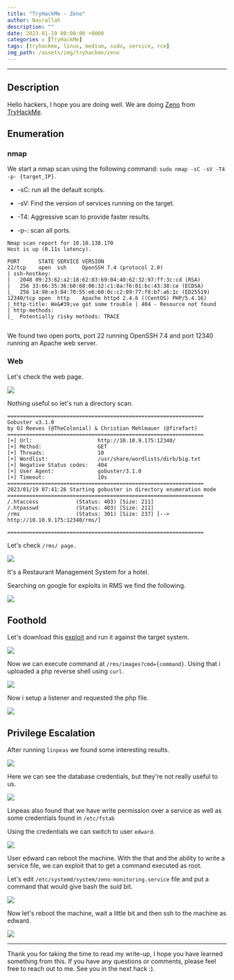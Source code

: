 ```yaml
---
title: "TryHackMe - Zeno"
author: Nasrallah
description: ""
date: 2023-01-19 00:00:00 +0000
categories : [TryHackMe]
tags: [tryhackme, linux, medium, sudo, service, rce]
img_path: /assets/img/tryhackme/zeno
---
```


<div align="center"> <script src="https://tryhackme.com/badge/367641"></script> </div>

---


## **Description**

Hello hackers, I hope you are doing well. We are doing [Zeno](https://tryhackme.com/room/zeno) from [TryHackMe](https://tryhackme.com).

## **Enumeration**

### nmap

We start a nmap scan using the following command: `sudo nmap -sC -sV -T4 -p- {target_IP}`.

- -sC: run all the default scripts.

- -sV: Find the version of services running on the target.

- -T4: Aggressive scan to provide faster results.

- -p-: scan all ports.

```terminal
Nmap scan report for 10.10.138.170
Host is up (0.11s latency).

PORT      STATE SERVICE VERSION
22/tcp    open  ssh     OpenSSH 7.4 (protocol 2.0)
| ssh-hostkey: 
|   2048 09:23:62:a2:18:62:83:69:04:40:62:32:97:ff:3c:cd (RSA)
|   256 33:66:35:36:b0:68:06:32:c1:8a:f6:01:bc:43:38:ce (ECDSA)
|_  256 14:98:e3:84:70:55:e6:60:0c:c2:09:77:f8:b7:a6:1c (ED25519)
12340/tcp open  http    Apache httpd 2.4.6 ((CentOS) PHP/5.4.16)
|_http-title: We&#39;ve got some trouble | 404 - Resource not found
| http-methods: 
|_  Potentially risky methods: TRACE


```

We found two open ports, port 22 running OpenSSH 7.4 and port 12340 running an Apache web server.

### Web

Let's check the web page.

![](1.png)

Nothing useful so let's run a directory scan.

```terminal
===============================================================
Gobuster v3.1.0
by OJ Reeves (@TheColonial) & Christian Mehlmauer (@firefart)
===============================================================
[+] Url:                     http://10.10.9.175:12340/
[+] Method:                  GET
[+] Threads:                 10
[+] Wordlist:                /usr/share/wordlists/dirb/big.txt
[+] Negative Status codes:   404
[+] User Agent:              gobuster/3.1.0
[+] Timeout:                 10s
===============================================================
2023/01/19 07:41:26 Starting gobuster in directory enumeration mode
===============================================================
/.htaccess            (Status: 403) [Size: 211]
/.htpasswd            (Status: 403) [Size: 211]
/rms                  (Status: 301) [Size: 237] [--> http://10.10.9.175:12340/rms/]
                                                                                   
===============================================================

```

Let's check `/rms/ page.`

![](2.png)

It's a Restaurant Management System for a hotel.

Searching on google for exploits in RMS we find the following.

![](3.png)

## **Foothold**

Let's download this [exploit](https://github.com/AlperenY-cs/rms_hunt) and run it against the target system.

![](4.png)

Now we can execute command at `/rms/images?cmd={command}`. Using that i uploaded a php reverse shell using `curl`.

![](5.png)

Now i setup a listener and requested the php file.

![](6.png)

## **Privilege Escalation**

After running `linpeas` we found some interesting results.

![](7.png)

Here we can see the database credentials, but they're not really useful to us.

![](8.png)

Linpeas also found that we have write permission over a service as well as some credentials found in `/etc/fstab`

Using the credentials we can switch to user `edward`.

![](9.png)

User edward can reboot the machine. With the that and the ability to write a service file, we can exploit that to get a command executed as root.

Let's edit `/etc/systemd/system/zeno-monitoring.service` file and put a command that would give bash the suid bit.

![](10.png)

Now let's reboot the machine, wait a little bit and then ssh to the machine as edward.

![](11.png)

---

Thank you for taking the time to read my write-up, I hope you have learned something from this. If you have any questions or comments, please feel free to reach out to me. See you in the next hack :).
